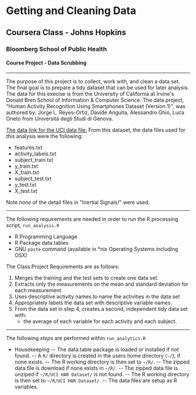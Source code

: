 # Getting and Cleaning Data
## Coursera Class - Johns Hopkins
### Bloomberg School of Public Health
#### Course Project - Data Scrubbing
---


The purpose of this project is to collect, work with, and clean a data set. The final goal is to prepare a tidy dataset that can be used for later analysis.
The data for this execise is from the University of California at Irvine's Donald Bren School of Information & Computer Science.  The data project, "Human Activity Recognition Using Smartphones Dataset (Version 1)", was authored by: Jorge L. Reyes-Ortiz, Davide Anguita, Alessandro Ghio, Luca Oneto from Università degli Studi di Genova.

[The data link for the UCI data file:](https://d396qusza40orc.cloudfront.net/getdata%2Fprojectfiles%2FUCI%20HAR%20Dataset.zip)
From this dataset, the data files used for _this_ analysis were the following:
- features.txt
- activity_labels.txt
- subject_train.txt
- y_train.txt
- X_train.txt
- subject_test.txt
- y_test.txt
- X_test.txt

Note *none* of the detail files in "Inertial Signals/" were used.

---

The following requirements are needed in order to run the R processing script, `run_analysis.R`
 - R Programming Language
 - R Package data.tables
 - GNU `paste` command (available in *nix Operating Systems including OSX)

The Class Project Requirements are as follows:
1. Merges the training and the test sets to create one data set.
2. Extracts only the measurements on the mean and standard deviation for each measurement. 
3. Uses descriptive activity names to name the activities in the data set
4. Appropriately labels the data set with descriptive variable names. 
5. From the data set in step 4, creates a second, independent tidy data set with: 
   - the average of each variable for each activity and each subject.
---

The following _steps_ are performed within `run_analytics.R`
- Housekeeping
 -- The data.table package is loaded _or_ installed if not found.
 -- A `R/` directory is created in the users home directory (`~/`), if none exists.
 -- The R working directory is then set to `~/R/`.
 -- The zipped data file is download if none exists in `~/R/`.
 -- The zipped data file is unziped if `~/R/UCI HAR Dataset/` is not found.
 -- The R working directory is then set to `~/R/UCI HAR Dataset/`.
 -- The data files are setup as R variables.









